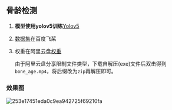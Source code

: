 ## 骨龄检测
1. **模型使用yolov5训练**[Yolov5](https://github.com/ultralytics/yolov5)
2. [数据集](https://aistudio.baidu.com/aistudio/projectdetail/1485230?channelType=0&channel=0)在百度飞桨
3. 权重在阿里云盘[权重](https://www.alipan.com/s/t4tmhxnV1pR)
   
   由于阿里云盘分享限制文件类型，下载自解压(exe)文件后双击得到`bone_age.mp4`，将后缀改为`zip`再解压即可。
### 效果图
![253e17451eda0c9ea942725f69210fa](https://github.com/Seazer-x/Bone_Age_Predict/assets/62045004/9bd4e2cc-907a-4e54-99de-c7a7464fbe99)

